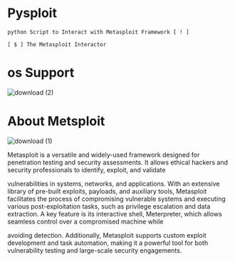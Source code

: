 # Pysploit 
    python Script to Interact with Metasploit Framework [ ! ]

    [ $ ] The Metasploit Interactor 

# os Support
   ![download (2)](https://github.com/user-attachments/assets/6b9653bd-9e91-4c17-8409-a1236f9bead7)


# About Metsploit
![download (1)](https://github.com/user-attachments/assets/a0e96b70-6d35-4cf5-95cf-2611e86d542d)

    
 Metasploit is a versatile and widely-used framework designed for penetration testing and security assessments. It allows ethical hackers and security professionals to identify, exploit, and validate 
    
vulnerabilities in systems, networks, and applications. With an extensive library of pre-built exploits, payloads, and auxiliary tools, Metasploit facilitates the process of compromising vulnerable systems and 
    executing various post-exploitation tasks, such as privilege escalation and data extraction. A key feature is its interactive shell, Meterpreter, which allows seamless control over a compromised machine while 
    
avoiding detection. Additionally, Metasploit supports custom exploit development and task automation, making it a powerful tool for both vulnerability testing and large-scale security engagements.
